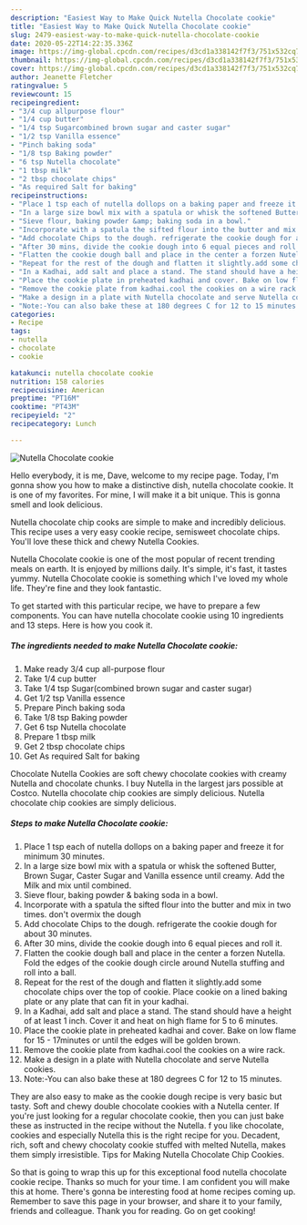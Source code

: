 ```yaml
---
description: "Easiest Way to Make Quick Nutella Chocolate cookie"
title: "Easiest Way to Make Quick Nutella Chocolate cookie"
slug: 2479-easiest-way-to-make-quick-nutella-chocolate-cookie
date: 2020-05-22T14:22:35.336Z
image: https://img-global.cpcdn.com/recipes/d3cd1a338142f7f3/751x532cq70/nutella-chocolate-cookie-recipe-main-photo.jpg
thumbnail: https://img-global.cpcdn.com/recipes/d3cd1a338142f7f3/751x532cq70/nutella-chocolate-cookie-recipe-main-photo.jpg
cover: https://img-global.cpcdn.com/recipes/d3cd1a338142f7f3/751x532cq70/nutella-chocolate-cookie-recipe-main-photo.jpg
author: Jeanette Fletcher
ratingvalue: 5
reviewcount: 15
recipeingredient:
- "3/4 cup allpurpose flour"
- "1/4 cup butter"
- "1/4 tsp Sugarcombined brown sugar and caster sugar"
- "1/2 tsp Vanilla essence"
- "Pinch baking soda"
- "1/8 tsp Baking powder"
- "6 tsp Nutella chocolate"
- "1 tbsp milk"
- "2 tbsp chocolate chips"
- "As required Salt for baking"
recipeinstructions:
- "Place 1 tsp each of nutella dollops on a baking paper and freeze it for minimum 30 minutes."
- "In a large size bowl mix with a spatula or whisk the softened Butter, Brown Sugar, Caster Sugar and Vanilla essence until creamy. Add the Milk and mix until combined."
- "Sieve flour, baking powder &amp; baking soda in a bowl."
- "Incorporate with a spatula the sifted flour into the butter and mix in two times. don&#39;t overmix the dough"
- "Add chocolate Chips to the dough. refrigerate the cookie dough for about 30 minutes."
- "After 30 mins, divide the cookie dough into 6 equal pieces and roll it."
- "Flatten the cookie dough ball and place in the center a forzen Nutella. Fold the edges of the cookie dough circle around Nutella stuffing and roll into a ball."
- "Repeat for the rest of the dough and flatten it slightly.add some chocolate chips over the top of cookie. Place cookie on a lined baking plate or any plate that can fit in your kadhai."
- "In a Kadhai, add salt and place a stand. The stand should have a height of at least 1 inch. Cover it and heat on high flame for 5 to 6 minutes."
- "Place the cookie plate in preheated kadhai and cover. Bake on low flame for 15 - 17minutes or until the edges will be golden brown."
- "Remove the cookie plate from kadhai.cool the cookies on a wire rack."
- "Make a design in a plate with Nutella chocolate and serve Nutella cookies."
- "Note:-You can also bake these at 180 degrees C for 12 to 15 minutes."
categories:
- Recipe
tags:
- nutella
- chocolate
- cookie

katakunci: nutella chocolate cookie 
nutrition: 158 calories
recipecuisine: American
preptime: "PT16M"
cooktime: "PT43M"
recipeyield: "2"
recipecategory: Lunch

---
```



![Nutella Chocolate cookie](https://img-global.cpcdn.com/recipes/d3cd1a338142f7f3/751x532cq70/nutella-chocolate-cookie-recipe-main-photo.jpg)

Hello everybody, it is me, Dave, welcome to my recipe page. Today, I'm gonna show you how to make a distinctive dish, nutella chocolate cookie. It is one of my favorites. For mine, I will make it a bit unique. This is gonna smell and look delicious.

Nutella chocolate chip cooks are simple to make and incredibly delicious. This recipe uses a very easy cookie recipe, semisweet chocolate chips. You&#39;ll love these thick and chewy Nutella Cookies.

Nutella Chocolate cookie is one of the most popular of recent trending meals on earth. It is enjoyed by millions daily. It's simple, it's fast, it tastes yummy. Nutella Chocolate cookie is something which I've loved my whole life. They're fine and they look fantastic.


To get started with this particular recipe, we have to prepare a few components. You can have nutella chocolate cookie using 10 ingredients and 13 steps. Here is how you cook it.

<!--inarticleads1-->

##### The ingredients needed to make Nutella Chocolate cookie:

1. Make ready 3/4 cup all-purpose flour
1. Take 1/4 cup butter
1. Take 1/4 tsp Sugar(combined brown sugar and caster sugar)
1. Get 1/2 tsp Vanilla essence
1. Prepare Pinch baking soda
1. Take 1/8 tsp Baking powder
1. Get 6 tsp Nutella chocolate
1. Prepare 1 tbsp milk
1. Get 2 tbsp chocolate chips
1. Get As required Salt for baking


Chocolate Nutella Cookies are soft chewy chocolate cookies with creamy Nutella and chocolate chunks. I buy Nutella in the largest jars possible at Costco. Nutella chocolate chip cookies are simply delicious. Nutella chocolate chip cookies are simply delicious. 

<!--inarticleads2-->

##### Steps to make Nutella Chocolate cookie:

1. Place 1 tsp each of nutella dollops on a baking paper and freeze it for minimum 30 minutes.
1. In a large size bowl mix with a spatula or whisk the softened Butter, Brown Sugar, Caster Sugar and Vanilla essence until creamy. Add the Milk and mix until combined.
1. Sieve flour, baking powder &amp; baking soda in a bowl.
1. Incorporate with a spatula the sifted flour into the butter and mix in two times. don&#39;t overmix the dough
1. Add chocolate Chips to the dough. refrigerate the cookie dough for about 30 minutes.
1. After 30 mins, divide the cookie dough into 6 equal pieces and roll it.
1. Flatten the cookie dough ball and place in the center a forzen Nutella. Fold the edges of the cookie dough circle around Nutella stuffing and roll into a ball.
1. Repeat for the rest of the dough and flatten it slightly.add some chocolate chips over the top of cookie. Place cookie on a lined baking plate or any plate that can fit in your kadhai.
1. In a Kadhai, add salt and place a stand. The stand should have a height of at least 1 inch. Cover it and heat on high flame for 5 to 6 minutes.
1. Place the cookie plate in preheated kadhai and cover. Bake on low flame for 15 - 17minutes or until the edges will be golden brown.
1. Remove the cookie plate from kadhai.cool the cookies on a wire rack.
1. Make a design in a plate with Nutella chocolate and serve Nutella cookies.
1. Note:-You can also bake these at 180 degrees C for 12 to 15 minutes.


They are also easy to make as the cookie dough recipe is very basic but tasty. Soft and chewy double chocolate cookies with a Nutella center. If you&#39;re just looking for a regular chocolate cookie, then you can just bake these as instructed in the recipe without the Nutella. f you like chocolate, cookies and especially Nutella this is the right recipe for you. Decadent, rich, soft and chewy chocolaty cookie stuffed with melted Nutella, makes them simply irresistible. Tips for Making Nutella Chocolate Chip Cookies. 

So that is going to wrap this up for this exceptional food nutella chocolate cookie recipe. Thanks so much for your time. I am confident you will make this at home. There's gonna be interesting food at home recipes coming up. Remember to save this page in your browser, and share it to your family, friends and colleague. Thank you for reading. Go on get cooking!

